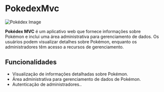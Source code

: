# PokedexMvc
![Pokédex Image](link_para_uma_imagem)

**Pokédex MVC** é um aplicativo web que fornece informações sobre Pokémon e inclui uma área administrativa para gerenciamento de dados. Os usuários podem visualizar detalhes sobre Pokémon, enquanto os administradores têm acesso a recursos de gerenciamento.

## Funcionalidades

- Visualização de informações detalhadas sobre Pokémon.
- Área administrativa para gerenciamento de dados de Pokémon.
- Autenticação de administradores..



